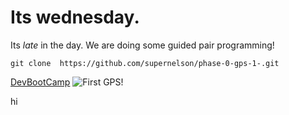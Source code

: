 # Its **wednesday**.
Its *late* in the day. We are doing some guided pair programming!

```git clone  https://github.com/supernelson/phase-0-gps-1-.git```

[DevBootCamp](http://devbootcamp.com/)
![First GPS!](GPSScreenShot.png)

hi

